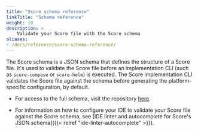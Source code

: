 ```yaml
---
title: "Score schema reference"
linkTitle: "Schema reference"
weight: 10
description: >
    Validate your Score file with the Score schema
aliases:
- /docs/reference/score-schema-reference/
---
```


The Score schema is a JSON schema that defines the structure of a Score file. It's used to validate the Score file before an implementation CLI (such as `score-compose` or `score-helm`) is executed.
The Score implementation CLI validates the Score file against the schema before generating the platform-specific configuration, by default.

* For access to the full schema, visit the repository [here](https://github.com/score-spec/score-go/blob/main/schema/files/score-v1b1.json).

* For information on how to configure your IDE to validate your Score file against the Score schema, see [IDE linter and autocomplete for Score's JSON schema]({{< relref "ide-linter-autocomplete" >}}).


